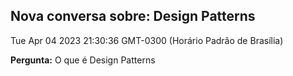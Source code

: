 
## Nova conversa sobre: Design Patterns
 Tue Apr 04 2023 21:30:36 GMT-0300 (Horário Padrão de Brasília)

**Pergunta:** O que é Design Patterns

